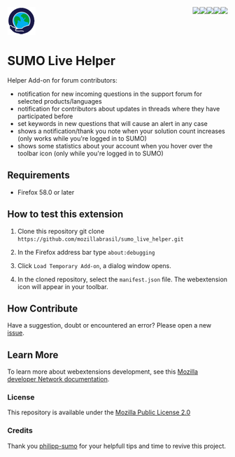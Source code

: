 [<img align="right" src="https://img.shields.io/github/issues/mozillabrasil/sumo_live_helper.svg">](https://img.shields.io/github/issues/mozillabrasil/sumo_live_helper.svg)
[<img align="right" src="https://img.shields.io/github/license/mozillabrasil/sumo_live_helper.svg">](https://img.shields.io/github/license/mozillabrasilo/sumo_live_helper.svg)
[<img align="right" src="https://img.shields.io/github/forks/mozillabrasil/sumo_live_helper.svg">](https://img.shields.io/github/forks/mozillabrasil/sumo_live_helper.svg)
[<img align="right" src="https://img.shields.io/github/stars/mozillabrasil/sumo_live_helper.svg">](https://img.shields.io/github/stars/mozillabrasil/sumo_live_helper.svg)
[<img align="right" src="https://img.shields.io/github/release/mozillabrasil/sumo_live_helper.svg">](https://img.shields.io/github/release/mozillabrasil/sumo_live_helper.svg)

![sumo_live_helper](src/res/icons/icon.png)
# SUMO Live Helper

Helper Add-on for forum contributors:

- notification for new incoming questions in the support forum for selected products/languages
- notification for contributors about updates in threads where they have participated before
- set keywords in new questions that will cause an alert in any case
- shows a notification/thank you note when your solution count increases (only works while you're logged in to SUMO)
- shows some statistics about your account when you hover over the toolbar icon (only while you're logged in to SUMO)

## Requirements

* Firefox 58.0 or later

## How to test this extension

1. Clone this repository git clone ```https://github.com/mozillabrasil/sumo_live_helper.git```

2. In the Firefox address bar type ```about:debugging```

3. Click ```Load Temporary Add-on```, a dialog window opens.

4. In the cloned repository, select the ```manifest.json``` file. The webextension icon will appear in your toolbar.

## How Contribute

Have a suggestion, doubt or encountered an error? Please open a new [issue](https://github.com/mozillabrasil/sumo_live_helper/issues).

## Learn More
To learn more about webextensions development, see this [Mozilla developer Network documentation](https://developer.mozilla.org/en-US/Add-ons/WebExtensions).

### License
This repository is available under the [Mozilla Public License 2.0](https://github.com/mozillabrasil/sumo_live_helper/blob/master/LICENSE)

### Credits
Thank you [philipp-sumo](https://github.com/philipp-sumo/) for your helpfull tips and time to revive this project.
